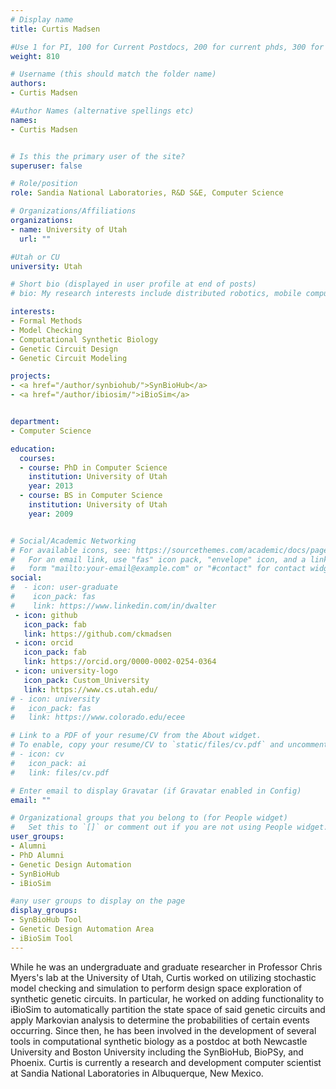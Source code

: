 ```yaml
---
# Display name
title: Curtis Madsen

#Use 1 for PI, 100 for Current Postdocs, 200 for current phds, 300 for current masters, 400 for current undergrads, 800 for alum postdocs, 810 for alum phds, 820 for alum masters, and 830 for alum undergrads, 900 for tools, 1000 for projects
weight: 810

# Username (this should match the folder name)
authors:
- Curtis Madsen

#Author Names (alternative spellings etc)
names:
- Curtis Madsen


# Is this the primary user of the site?
superuser: false

# Role/position
role: Sandia National Laboratories, R&D S&E, Computer Science

# Organizations/Affiliations
organizations:
- name: University of Utah
  url: ""

#Utah or CU
university: Utah

# Short bio (displayed in user profile at end of posts)
# bio: My research interests include distributed robotics, mobile computing and programmable matter.

interests:
- Formal Methods
- Model Checking
- Computational Synthetic Biology
- Genetic Circuit Design
- Genetic Circuit Modeling

projects:
- <a href="/author/synbiohub/">SynBioHub</a>
- <a href="/author/ibiosim/">iBioSim</a>


department:
- Computer Science

education:
  courses:
  - course: PhD in Computer Science
    institution: University of Utah
    year: 2013
  - course: BS in Computer Science
    institution: University of Utah
    year: 2009


# Social/Academic Networking
# For available icons, see: https://sourcethemes.com/academic/docs/page-builder/#icons
#   For an email link, use "fas" icon pack, "envelope" icon, and a link in the
#   form "mailto:your-email@example.com" or "#contact" for contact widget.
social:
#  - icon: user-graduate
#    icon_pack: fas
#    link: https://www.linkedin.com/in/dwalter
 - icon: github
   icon_pack: fab
   link: https://github.com/ckmadsen
 - icon: orcid
   icon_pack: fab
   link: https://orcid.org/0000-0002-0254-0364
 - icon: university-logo
   icon_pack: Custom_University
   link: https://www.cs.utah.edu/
# - icon: university
#   icon_pack: fas
#   link: https://www.colorado.edu/ecee

# Link to a PDF of your resume/CV from the About widget.
# To enable, copy your resume/CV to `static/files/cv.pdf` and uncomment the lines below.
# - icon: cv
#   icon_pack: ai
#   link: files/cv.pdf

# Enter email to display Gravatar (if Gravatar enabled in Config)
email: ""

# Organizational groups that you belong to (for People widget)
#   Set this to `[]` or comment out if you are not using People widget.
user_groups:
- Alumni
- PhD Alumni
- Genetic Design Automation
- SynBioHub
- iBioSim

#any user groups to display on the page
display_groups:
- SynBioHub Tool
- Genetic Design Automation Area
- iBioSim Tool
---
```


While he was an undergraduate and graduate researcher in Professor Chris Myers's lab at the University of Utah, Curtis worked on utilizing stochastic model checking and simulation to perform design space exploration of synthetic genetic circuits.  In particular, he worked on adding functionality to iBioSim to automatically partition the state space of said genetic circuits and apply Markovian analysis to determine the probabilities of certain events occurring.  Since then, he has been involved in the development of several tools in computational synthetic biology as a postdoc at both Newcastle University and Boston University including the SynBioHub, BioPSy, and Phoenix.  Curtis is currently a research and development computer scientist at Sandia National Laboratories in Albuquerque, New Mexico.